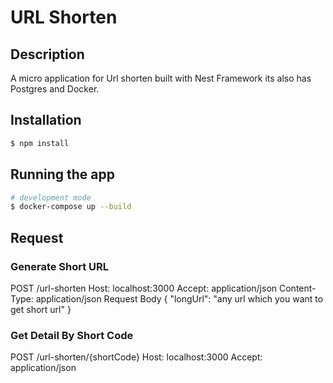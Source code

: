 # URL Shorten

## Description

A micro application for Url shorten built with Nest Framework its also has Postgres and Docker.

## Installation

```bash
$ npm install
```

## Running the app

```bash
# development mode
$ docker-compose up --build

```

## Request

### Generate Short URL
  POST /url-shorten
  Host: localhost:3000
  Accept: application/json
  Content-Type: application/json
  Request Body
  {
    "longUrl": "any url which you want to get short url"
  }

### Get Detail By Short Code
POST /url-shorten/{shortCode}
Host: localhost:3000
Accept: application/json
